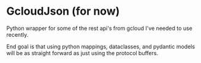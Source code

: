 # GcloudJson (for now)

Python wrapper for some of the rest api's from gcloud I've needed to use recently.

End goal is that using python mappings, dataclasses, and pydantic models will be as straight forward as just using the protocol buffers.
